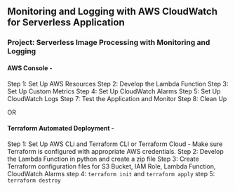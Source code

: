 ## Monitoring and Logging with AWS CloudWatch for Serverless Application

### Project: Serverless Image Processing with Monitoring and Logging

#### AWS Console -

Step 1: Set Up AWS Resources
Step 2: Develop the Lambda Function
Step 3: Set Up Custom Metrics
Step 4: Set Up CloudWatch Alarms
Step 5: Set Up CloudWatch Logs
Step 7: Test the Application and Monitor
Step 8: Clean Up

OR 

#### Terraform Automated Deployment -
Step 1: Set Up AWS CLi and Terraform CLI or Terraform Cloud
        - Make sure Terraform is configured with appropriate AWS credentials.
Step 2: Develop the Lambda Function in python and create a zip file 
Step 3: Create Terraform configuration files for S3 Bucket, IAM Role, Lambda Function, CloudWatch Alarms
step 4: `terraform init` and `terraform apply`
step 5: `terraform destroy`


